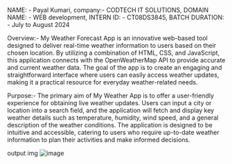  NAME: - Payal Kumari,
 company:- CODTECH IT SOLUTIONS,
 DOMAIN NAME: - WEB development,
 INTERN ID: - CT08DS3845,
 BATCH DURATION: - July to August 2024

Overview:-
My Weather Forecast App is an innovative web-based tool designed to deliver real-time weather information to users based on their chosen location. By utilizing a combination of HTML, CSS, and JavaScript, this application connects with the OpenWeatherMap API to provide accurate and current weather data. The goal of the app is to create an engaging and straightforward interface where users can easily access weather updates, making it a practical resource for everyday weather-related needs.

Purpose:-
The primary aim of My Weather App is to offer a user-friendly experience for obtaining live weather updates. Users can input a city or location into a search field, and the application will fetch and display key weather details such as temperature, humidity, wind speed, and a general description of the weather conditions. The application is designed to be intuitive and accessible, catering to users who require up-to-date weather information to plan their activities and make informed decisions.

output img
![image](https://github.com/user-attachments/assets/0d79081a-95b1-4413-aad5-c59f40f96fe1)


